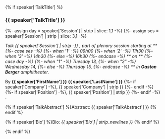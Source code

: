 {% if speaker['TalkTitle'] %}

<h3 id="{{ speaker['FirstName'] }}-{{ speaker['LastName'] }}-talk">{{ speaker['TalkTitle'] }}</h3>

{%- assign day = speaker['Session'] | strip | slice: 1,1 -%}
{%- assign ses = speaker['Session'] | strip | slice: 3,1 -%}

*Talk {{ speaker['Session'] | strip -}}
, part of plenary session starting at
**
{%- case ses -%}
{%- when '1' -%}
09h00
{%- when '2' -%}
11h30
{%- when '3' -%}
14h30
{%- else -%}
16h30
{%- endcase -%}
**
 on
**
{%- case day -%}
{%- when "1" -%}
Tuesday 13,
{%- when "2" -%}
Wednesday 14,
{%- else -%}
Thursday 15,
{%- endcase  -%}
**
 in **Gaston Berger** amphitheater.*

By **{{ speaker['FirstName'] }} {{ speaker['LastName'] }}**
{%- if speaker['Company']  -%},  {{ speaker['Company']  | strip }} {%- endif -%}
{%- if speaker['Position']  -%}, {{ speaker['Position'] | strip }} {%- endif -%}
.

{% if speaker['TalkAbstract'] %}Abstract: {{ speaker['TalkAbstract'] }} {% endif %}

{% if speaker['Bio']          %}Bio:     *{{ speaker['Bio'] | strip_newlines }}* {% endif %}

{% endif %}
